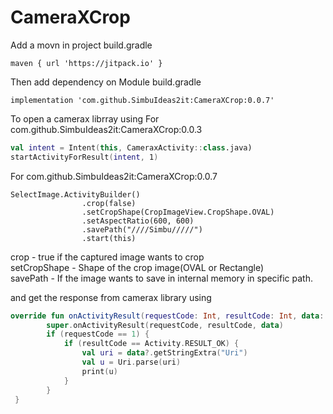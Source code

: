 # CameraXCrop

Add a movn in project build.gradle

```
maven { url 'https://jitpack.io' }
```

Then add dependency on Module build.gradle

```
implementation 'com.github.SimbuIdeas2it:CameraXCrop:0.0.7'
```

To open a camerax librray using
For com.github.SimbuIdeas2it:CameraXCrop:0.0.3
``` kotlin
val intent = Intent(this, CameraxActivity::class.java)
startActivityForResult(intent, 1)
```
For com.github.SimbuIdeas2it:CameraXCrop:0.0.7
```
SelectImage.ActivityBuilder()
                .crop(false)
                .setCropShape(CropImageView.CropShape.OVAL)
                .setAspectRatio(600, 600)
                .savePath("////Simbu/////")
                .start(this)
```
crop - true if the captured image wants to crop\
setCropShape - Shape of the crop image(OVAL or Rectangle)\
savePath - If the image wants to save in internal memory in specific path.


and get the response from camerax library using 

``` kotlin
override fun onActivityResult(requestCode: Int, resultCode: Int, data: Intent?) {
        super.onActivityResult(requestCode, resultCode, data)
        if (requestCode == 1) {
            if (resultCode == Activity.RESULT_OK) {
                val uri = data?.getStringExtra("Uri")
                val u = Uri.parse(uri)
                print(u)
            }
        }
 }
```
